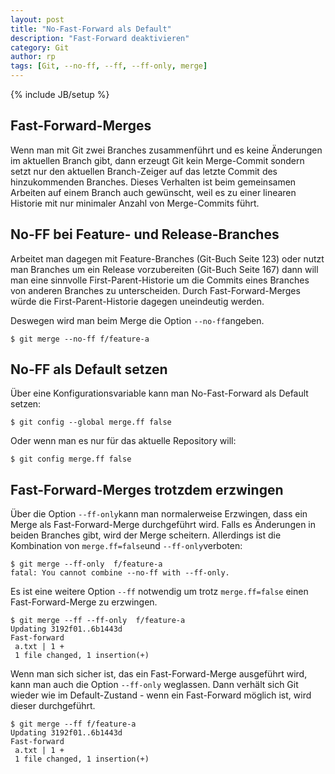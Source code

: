 ```yaml
---
layout: post
title: "No-Fast-Forward als Default"
description: "Fast-Forward deaktivieren"
category: Git
author: rp
tags: [Git, --no-ff, --ff, --ff-only, merge]
---
```

{% include JB/setup %}

Fast-Forward-Merges
-------------------
Wenn man mit Git zwei Branches zusammenführt und es keine Änderungen im aktuellen Branch 
gibt, dann erzeugt Git kein Merge-Commit sondern setzt nur den aktuellen Branch-Zeiger auf
das letzte Commit des hinzukommenden Branches.
Dieses Verhalten ist beim gemeinsamen Arbeiten auf einem Branch auch gewünscht, weil es zu
einer linearen Historie mit nur minimaler Anzahl von Merge-Commits führt.

No-FF bei Feature- und Release-Branches
---------------------------------------
Arbeitet man dagegen mit Feature-Branches (Git-Buch Seite 123) oder nutzt man 
Branches um ein Release vorzubereiten (Git-Buch Seite 167) dann will man eine sinnvolle
First-Parent-Historie um die Commits eines Branches von anderen Branches zu unterscheiden.
Durch Fast-Forward-Merges würde die First-Parent-Historie dagegen uneindeutig werden.

Deswegen wird man beim Merge die Option `--no-ff`angeben.

	$ git merge --no-ff f/feature-a  
	
No-FF als Default setzen
------------------------
Über eine Konfigurationsvariable kann man No-Fast-Forward als Default setzen:
	
	$ git config --global merge.ff false

Oder wenn man es nur für das aktuelle Repository will:

	$ git config merge.ff false

Fast-Forward-Merges trotzdem erzwingen
--------------------------------------
Über die Option `--ff-only`kann man normalerweise Erzwingen, dass ein Merge als Fast-Forward-Merge 
durchgeführt wird. Falls es Änderungen in beiden Branches gibt, wird der Merge scheitern.
Allerdings ist die Kombination von `merge.ff=false`und `--ff-only`verboten:

	$ git merge --ff-only  f/feature-a
	fatal: You cannot combine --no-ff with --ff-only.

Es ist eine weitere Option `--ff` notwendig um trotz `merge.ff=false` einen Fast-Forward-Merge zu erzwingen.

	$ git merge --ff --ff-only  f/feature-a
	Updating 3192f01..6b1443d
	Fast-forward
	 a.txt | 1 +
	 1 file changed, 1 insertion(+)
	 
Wenn man sich sicher ist, das ein Fast-Forward-Merge ausgeführt wird, kann man auch die Option `--ff-only` weglassen.
Dann verhält sich Git wieder wie im Default-Zustand - wenn ein Fast-Forward möglich ist, wird dieser durchgeführt.

	$ git merge --ff f/feature-a
	Updating 3192f01..6b1443d
	Fast-forward
	 a.txt | 1 +
	 1 file changed, 1 insertion(+)

